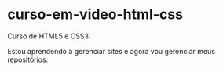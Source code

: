 # curso-em-video-html-css
 Curso de HTML5 e CSS3

Estou aprendendo a gerenciar sites e agora vou gerenciar meus repositórios. 